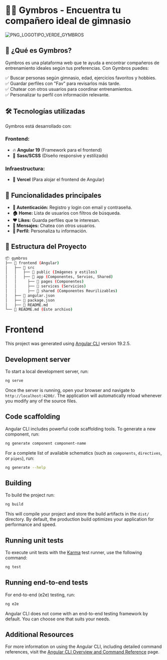 # 🏋️‍♂️ Gymbros - Encuentra tu compañero ideal de gimnasio  
![PNG_LOGOTIPO_VERDE_GYMBROS](https://github.com/user-attachments/assets/f87fb8a6-a9f2-47b7-8491-c599e2733b0f)



## 🚀 ¿Qué es Gymbros?  
Gymbros es una plataforma web que te ayuda a encontrar compañeros de entrenamiento ideales según tus preferencias. Con Gymbros puedes:  

✅ Buscar personas según gimnasio, edad, ejercicios favoritos y hobbies.  
✅ Guardar perfiles con "Fav" para revisarlos más tarde.  
✅ Chatear con otros usuarios para coordinar entrenamientos.  
✅ Personalizar tu perfil con información relevante.  

## 🛠️ Tecnologías utilizadas  
Gymbros está desarrollado con:  

### **Frontend:**  
- 🔥 **Angular 19** (Framework para el frontend)  
- 🎨 **Sass/SCSS** (Diseño responsive y estilizado)  

### **Infraestructura:**  
- 🚀 **Vercel** (Para alojar el frontend de Angular)  

## 📌 Funcionalidades principales  
- **🔐 Autenticación:** Registro y login con email y contraseña.  
- **🏠 Home:** Lista de usuarios con filtros de búsqueda.  
- **❤️ Likes:** Guarda perfiles que te interesan.  
- **💬 Mensajes:** Chatea con otros usuarios.  
- **👤 Perfil:** Personaliza tu información.  

## 📂 Estructura del Proyecto  
```bash
📦 gymbros
├── 📁 frontend (Angular)
│   ├── 📁 src
│   │   ├── 📁 public (Imágenes y estilos)
│   │   ├── 📁 app (Componentes, Servios, Shared)
│   │     ├── 📁 pages (Componentes)
│   │     ├── 📁 services (Servicios)
│   │     ├── 📁 shared (Componentes Reurilizables)
│   ├── 📄 angular.json
│   ├── 📄 package.json
│   ├── 📄 README.md
└── 📄 README.md (Este archivo)
```

# Frontend

This project was generated using [Angular CLI](https://github.com/angular/angular-cli) version 19.2.5.

## Development server

To start a local development server, run:

```bash
ng serve
```

Once the server is running, open your browser and navigate to `http://localhost:4200/`. The application will automatically reload whenever you modify any of the source files.

## Code scaffolding

Angular CLI includes powerful code scaffolding tools. To generate a new component, run:

```bash
ng generate component component-name
```

For a complete list of available schematics (such as `components`, `directives`, or `pipes`), run:

```bash
ng generate --help
```

## Building

To build the project run:

```bash
ng build
```

This will compile your project and store the build artifacts in the `dist/` directory. By default, the production build optimizes your application for performance and speed.

## Running unit tests

To execute unit tests with the [Karma](https://karma-runner.github.io) test runner, use the following command:

```bash
ng test
```

## Running end-to-end tests

For end-to-end (e2e) testing, run:

```bash
ng e2e
```

Angular CLI does not come with an end-to-end testing framework by default. You can choose one that suits your needs.

## Additional Resources

For more information on using the Angular CLI, including detailed command references, visit the [Angular CLI Overview and Command Reference](https://angular.dev/tools/cli) page.

